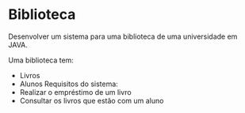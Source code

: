 # Biblioteca
 Desenvolver um sistema para uma biblioteca de uma universidade em JAVA.
 
 Uma biblioteca tem:
- Livros
- Alunos
 Requisitos do sistema:
- Realizar o empréstimo de um livro
- Consultar os livros que estão com um aluno
